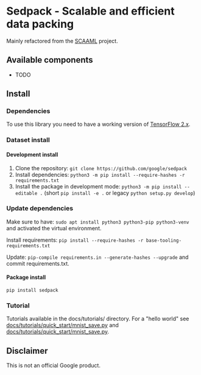 # Sedpack - Scalable and efficient data packing

Mainly refactored from the [SCAAML](https://github.com/google/scaaml) project.

## Available components

-   TODO

## Install

### Dependencies

To use this library you need to have a working version of [TensorFlow
2.x](https://www.tensorflow.org/install).

### Dataset install

#### Development install

1.  Clone the repository: `git clone https://github.com/google/sedpack`
2.  Install dependencies: `python3 -m pip install --require-hashes -r requirements.txt`
3.  Install the package in development mode: `python3 -m pip install --editable
    .` (short `pip install -e .` or legacy `python setup.py develop`)

### Update dependencies

Make sure to have: `sudo apt install python3 python3-pip python3-venv` and
activated the virtual environment.

Install requirements: `pip install --require-hashes -r base-tooling-requirements.txt`

Update: `pip-compile requirements.in --generate-hashes --upgrade` and commit requirements.txt.

#### Package install

`pip install sedpack`

### Tutorial

Tutorials available in the docs/tutorials/ directory.  For a "hello world" see
[docs/tutorials/quick_start/mnist_save.py](https://github.com/google/sedpack/blob/main/docs/tutorials/quick_start/mnist_save.py)
and
[docs/tutorials/quick_start/mnist_save.py](https://github.com/google/sedpack/blob/main/docs/tutorials/quick_start/mnist_read.py).

## Disclaimer

This is not an official Google product.

